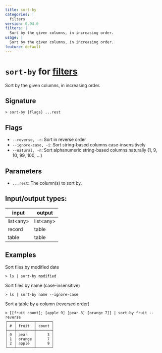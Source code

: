 ```yaml
---
title: sort-by
categories: |
  filters
version: 0.94.0
filters: |
  Sort by the given columns, in increasing order.
usage: |
  Sort by the given columns, in increasing order.
feature: default
---
```

<!-- This file is automatically generated. Please edit the command in https://github.com/nushell/nushell instead. -->

# `sort-by` for [filters](/commands/categories/filters.md)

<div class='command-title'>Sort by the given columns, in increasing order.</div>

## Signature

```> sort-by {flags} ...rest```

## Flags

 -  `--reverse, -r`: Sort in reverse order
 -  `--ignore-case, -i`: Sort string-based columns case-insensitively
 -  `--natural, -n`: Sort alphanumeric string-based columns naturally (1, 9, 10, 99, 100, ...)

## Parameters

 -  `...rest`: The column(s) to sort by.


## Input/output types:

| input     | output    |
| --------- | --------- |
| list\<any\> | list\<any\> |
| record    | table     |
| table     | table     |
## Examples

Sort files by modified date
```nu
> ls | sort-by modified

```

Sort files by name (case-insensitive)
```nu
> ls | sort-by name --ignore-case

```

Sort a table by a column (reversed order)
```nu
> [[fruit count]; [apple 9] [pear 3] [orange 7]] | sort-by fruit --reverse
╭───┬────────┬───────╮
│ # │ fruit  │ count │
├───┼────────┼───────┤
│ 0 │ pear   │     3 │
│ 1 │ orange │     7 │
│ 2 │ apple  │     9 │
╰───┴────────┴───────╯

```
